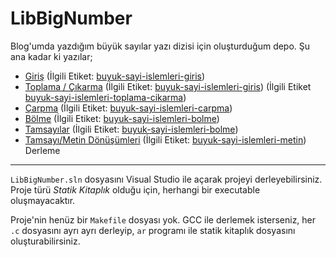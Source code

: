 LibBigNumber
=============

Blog'umda yazdığım büyük sayılar yazı dizisi için oluşturduğum depo.
Şu ana kadar ki yazılar;

 - [Giriş](https://ysar.net/algoritma/buyuk-sayi-islemleri-giris.html) (İlgili Etiket: [buyuk-sayi-islemleri-giris](https://github.com/yasar11732/LibBigNumber/tree/buyuk-sayi-islemleri-giris))
 - [Toplama / Çıkarma](https://ysar.net/algoritma/buyuk-sayi-islemleri-toplama-cikarma.html) (İlgili Etiket: [buyuk-sayi-islemleri-giris](https://github.com/yasar11732/LibBigNumber/tree/buyuk-sayi-islemleri-giris)) (İlgili Etiket [buyuk-sayi-islemleri-toplama-cikarma](https://github.com/yasar11732/LibBigNumber/tree/buyuk-sayi-islemleri-toplama-cikarma))
 - [Çarpma](https://ysar.net/algoritma/buyuk-sayi-islemleri-carpma.html) (İlgili Etiket: [buyuk-sayi-islemleri-carpma](https://github.com/yasar11732/LibBigNumber/tree/buyuk-sayi-islemleri-carpma))
 - [Bölme](https://ysar.net/algoritma/buyuk-sayi-islemleri-bolme.html) (İlgili Etiket: [buyuk-sayi-islemleri-bolme](https://github.com/yasar11732/LibBigNumber/tree/buyuk-sayi-islemleri-bolme))
 - [Tamsayılar](https://ysar.net/algoritma/buyuk-sayi-islemleri-tamsayilar.html) (İlgili Etiket: [buyuk-sayi-islemleri-bolme](https://github.com/yasar11732/LibBigNumber/tree/buyuk-sayi-islemleri-tamsayilar))
 - [Tamsayı/Metin Dönüşümleri](https://ysar.net/algoritma/buyuk-sayi-islemleri-metin.html) (İlgili Etiket: [buyuk-sayi-islemleri-metin](https://github.com/yasar11732/LibBigNumber/tree/buyuk-sayi-islemleri-metin))
Derleme
-------

`LibBigNumber.sln` dosyasını Visual Studio ile açarak projeyi derleyebilirsiniz. Proje türü _Statik Kitaplık_
olduğu için, herhangi bir executable oluşmayacaktır. 

Proje'nin henüz bir `Makefile` dosyası yok. GCC ile derlemek isterseniz, her `.c` dosyasını ayrı ayrı derleyip,
`ar` programı ile statik kitaplık dosyasını oluşturabilirsiniz.
